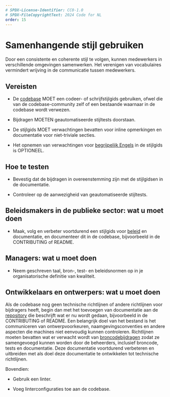 ```yaml
---
# SPDX-License-Identifier: CC0-1.0
# SPDX-FileCopyrightText: 2024 Code for NL
order: 15
---
```


# Samenhangende stijl gebruiken

Door een consistente en coherente stijl te volgen, kunnen medewerkers in verschillende omgevingen samenwerken. Het verenigen van vocabulaires vermindert wrijving in de communicatie tussen medewerkers.

## Vereisten

-   De [codebase](/nl/glossary.html#) MOET een codeer- of schrijfstijlgids gebruiken, ofwel die van de codebase-community zelf of een bestaande waarnaar in de codebase wordt verwezen.

-   Bijdragen MOETEN geautomatiseerde stijltests doorstaan.

-   De stijlgids MOET verwachtingen bevatten voor inline opmerkingen en documentatie voor niet-triviale secties.

-   Het opnemen van verwachtingen voor [begrijpelijk Engels](/nl/glossary.html#) in de stijlgids is OPTIONEEL.

## Hoe te testen

-   Bevestig dat de bijdragen in overeenstemming zijn met de stijlgidsen in de documentatie.

-   Controleer op de aanwezigheid van geautomatiseerde stijltests.

## Beleidsmakers in de publieke sector: wat u moet doen

-   Maak, volg en verbeter voortdurend een stijlgids voor [beleid](/nl/glossary.html#) en documentatie, en documenteer dit in de codebase, bijvoorbeeld in de CONTRIBUTING of README.

## Managers: wat u moet doen

-   Neem geschreven taal, bron-, test- en beleidsnormen op in je organisatorische definitie van kwaliteit.

## Ontwikkelaars en ontwerpers: wat u moet doen

Als de codebase nog geen technische richtlijnen of andere richtlijnen voor bijdragers heeft, begin dan met het toevoegen van documentatie aan de [repository](/nl/glossary.html#) die beschrijft wat er nu wordt gedaan, bijvoorbeeld in de CONTRIBUTING of README. Een belangrijk doel van het bestand is het communiceren van ontwerpvoorkeuren, naamgevingsconventies en andere aspecten die machines niet eenvoudig kunnen controleren. Richtlijnen moeten bevatten wat er verwacht wordt van [broncodebijdragen](/nl/glossary.html#) zodat ze samengevoegd kunnen worden door de beheerders, inclusief broncode, tests en documentatie. Deze documentatie voortdurend verbeteren en uitbreiden met als doel deze documentatie te ontwikkelen tot technische richtlijnen.

Bovendien:

-   Gebruik een linter.

-   Voeg linterconfiguraties toe aan de codebase.
